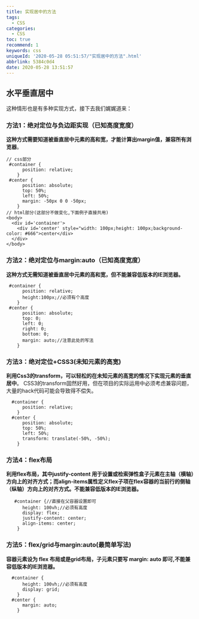 ```yaml
---
title: 实现居中的方法
tags:
  - CSS
categories:
  - CSS
toc: true
recommend: 1
keywords: css
uniqueId: '2020-05-28 05:51:57/"实现居中的方法".html'
abbrlink: 5384c0d4
date: 2020-05-28 13:51:57
---
```


## 水平垂直居中

这种情形也是有多种实现方式，接下去我们娓娓道来：

### 方法1：绝对定位与负边距实现（已知高度宽度）

**这种方式需要知道被垂直居中元素的高和宽，才能计算出margin值，兼容所有浏览器**。

```
// css部分
 #container {
      position: relative;
    }
 #center {
      position: absolute;
      top: 50%;
      left: 50%;
      margin: -50px 0 0 -50px;
    }
// html部分(这部分不做变化,下面例子直接共用)
<body>
  <div id='container'>
    <div id='center' style="width: 100px;height: 100px;background-color: #666">center</div>
  </div>
</body>
```

### 方法2：绝对定位与margin:auto（已知高度宽度）

**这种方式无需知道被垂直居中元素的高和宽，但不能兼容低版本的IE浏览器。**

```
 #container {
      position: relative;
      height:100px;//必须有个高度
    }
 #center {
      position: absolute;
      top: 0;
      left: 0;
      right: 0;
      bottom: 0;
      margin: auto;//注意此处的写法
    }
```

### 方法3：绝对定位+CSS3(未知元素的高宽)

**利用Css3的transform，可以轻松的在未知元素的高宽的情况下实现元素的垂直居中**。
CSS3的transform固然好用，但在项目的实际运用中必须考虑兼容问题，大量的hack代码可能会导致得不偿失。

```
  #container {
      position: relative;
    }
  #center {
      position: absolute;
      top: 50%;
      left: 50%;
      transform: translate(-50%, -50%);
    }
```

### 方法4：flex布局

**利用flex布局，其中justify-content 用于设置或检索弹性盒子元素在主轴（横轴）方向上的对齐方式；而align-items属性定义flex子项在flex容器的当前行的侧轴（纵轴）方向上的对齐方式。不能兼容低版本的IE浏览器。**

```
   #container {//直接在父容器设置即可
      height: 100vh;//必须有高度
      display: flex;
      justify-content: center;
      align-items: center;
    }
```

### 方法5：flex/grid与margin:auto(最简单写法)

**容器元素设为 flex 布局或是grid布局，子元素只要写 margin: auto 即可,不能兼容低版本的IE浏览器。**

```
  #container {
      height: 100vh;//必须有高度
      display: grid;
    }
  #center {
      margin: auto;
    }
```

